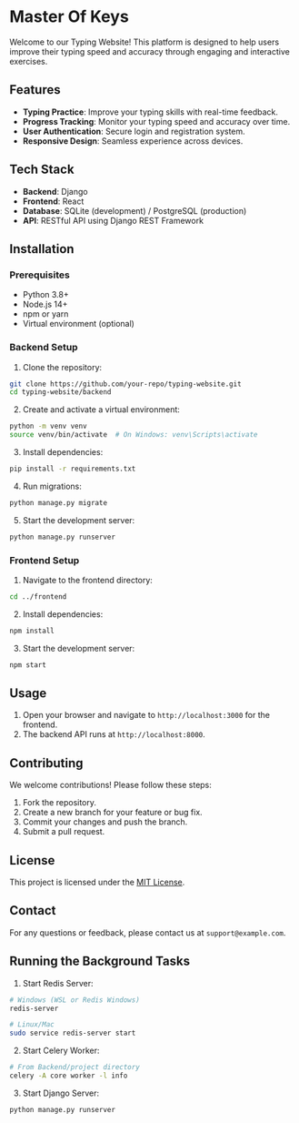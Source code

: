 # Master Of Keys

Welcome to our Typing Website! This platform is designed to help users improve their typing speed and accuracy through engaging and interactive exercises.

## Features

- **Typing Practice**: Improve your typing skills with real-time feedback.
- **Progress Tracking**: Monitor your typing speed and accuracy over time.
- **User Authentication**: Secure login and registration system.
- **Responsive Design**: Seamless experience across devices.

## Tech Stack

- **Backend**: Django
- **Frontend**: React
- **Database**: SQLite (development) / PostgreSQL (production)
- **API**: RESTful API using Django REST Framework

## Installation

### Prerequisites

- Python 3.8+
- Node.js 14+
- npm or yarn
- Virtual environment (optional)

### Backend Setup

1. Clone the repository:

```bash
git clone https://github.com/your-repo/typing-website.git
cd typing-website/backend
```

2. Create and activate a virtual environment:

```bash
python -m venv venv
source venv/bin/activate  # On Windows: venv\Scripts\activate
```

3. Install dependencies:

```bash
pip install -r requirements.txt
```

4. Run migrations:

```bash
python manage.py migrate
```

5. Start the development server:

```bash
python manage.py runserver
```

### Frontend Setup

1. Navigate to the frontend directory:

```bash
cd ../frontend
```

2. Install dependencies:

```bash
npm install
```

3. Start the development server:

```bash
npm start
```

## Usage

1. Open your browser and navigate to `http://localhost:3000` for the frontend.
2. The backend API runs at `http://localhost:8000`.

## Contributing

We welcome contributions! Please follow these steps:

1. Fork the repository.
2. Create a new branch for your feature or bug fix.
3. Commit your changes and push the branch.
4. Submit a pull request.

## License

This project is licensed under the [MIT License](LICENSE).

## Contact

For any questions or feedback, please contact us at `support@example.com`.

## Running the Background Tasks

1. Start Redis Server:

```bash
# Windows (WSL or Redis Windows)
redis-server

# Linux/Mac
sudo service redis-server start
```

2. Start Celery Worker:

```bash
# From Backend/project directory
celery -A core worker -l info
```

3. Start Django Server:

```bash
python manage.py runserver
```
